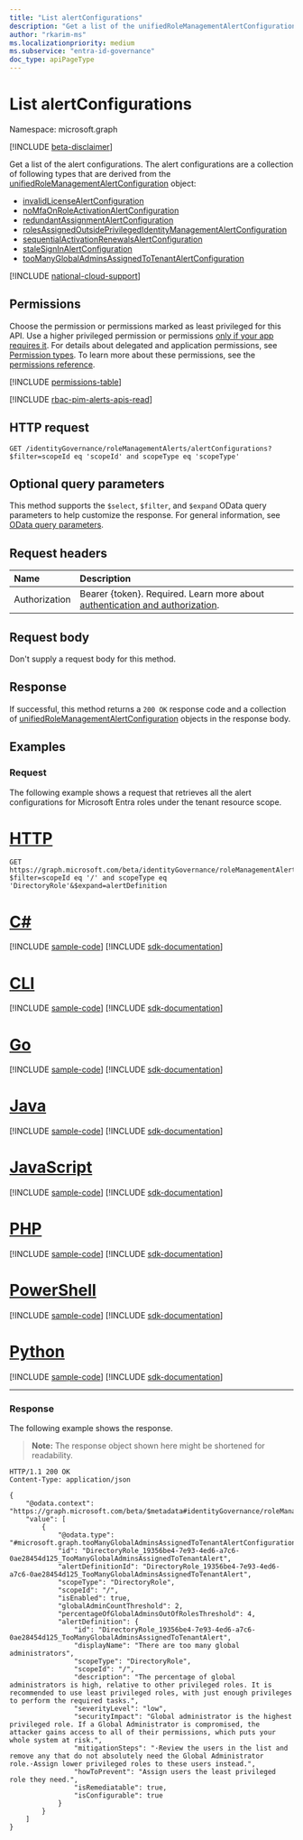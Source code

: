 ```yaml
---
title: "List alertConfigurations"
description: "Get a list of the unifiedRoleManagementAlertConfiguration objects and their properties."
author: "rkarim-ms"
ms.localizationpriority: medium
ms.subservice: "entra-id-governance"
doc_type: apiPageType
---
```


# List alertConfigurations
Namespace: microsoft.graph

[!INCLUDE [beta-disclaimer](../../includes/beta-disclaimer.md)]

Get a list of the alert configurations. The alert configurations are a collection of following types that are derived from the [unifiedRoleManagementAlertConfiguration](../resources/unifiedRoleManagementAlertConfiguration.md) object:

- [invalidLicenseAlertConfiguration](../resources/invalidlicensealertconfiguration.md)
- [noMfaOnRoleActivationAlertConfiguration](../resources/nomfaonroleactivationalertconfiguration.md)
- [redundantAssignmentAlertConfiguration](../resources/redundantassignmentalertconfiguration.md)
- [rolesAssignedOutsidePrivilegedIdentityManagementAlertConfiguration](../resources/rolesassignedoutsideprivilegedidentitymanagementalertconfiguration.md)
- [sequentialActivationRenewalsAlertConfiguration](../resources/sequentialactivationrenewalsalertconfiguration.md)
- [staleSignInAlertConfiguration](../resources/stalesigninalertconfiguration.md)
- [tooManyGlobalAdminsAssignedToTenantAlertConfiguration](../resources/toomanyglobaladminsassignedtotenantalertconfiguration.md)

[!INCLUDE [national-cloud-support](../../includes/global-us.md)]

## Permissions
Choose the permission or permissions marked as least privileged for this API. Use a higher privileged permission or permissions [only if your app requires it](/graph/permissions-overview#best-practices-for-using-microsoft-graph-permissions). For details about delegated and application permissions, see [Permission types](/graph/permissions-overview#permission-types). To learn more about these permissions, see the [permissions reference](/graph/permissions-reference).

<!-- { "blockType": "permissions", "name": "rolemanagementalert_list_alertconfigurations" } -->
[!INCLUDE [permissions-table](../includes/permissions/rolemanagementalert-list-alertconfigurations-permissions.md)]

[!INCLUDE [rbac-pim-alerts-apis-read](../includes/rbac-for-apis/rbac-pim-alerts-apis-read.md)]

## HTTP request

<!-- {
  "blockType": "ignored"
}
-->
``` http
GET /identityGovernance/roleManagementAlerts/alertConfigurations?$filter=scopeId eq 'scopeId' and scopeType eq 'scopeType'
```

## Optional query parameters
This method supports the `$select`, `$filter`, and `$expand` OData query parameters to help customize the response. For general information, see [OData query parameters](/graph/query-parameters).

## Request headers
|Name|Description|
|:---|:---|
|Authorization|Bearer {token}. Required. Learn more about [authentication and authorization](/graph/auth/auth-concepts).|

## Request body
Don't supply a request body for this method.

## Response

If successful, this method returns a `200 OK` response code and a collection of [unifiedRoleManagementAlertConfiguration](../resources/unifiedrolemanagementalertconfiguration.md) objects in the response body.

## Examples

### Request
The following example shows a request that retrieves all the alert configurations for Microsoft Entra roles under the tenant resource scope.
# [HTTP](#tab/http)
<!-- {
  "blockType": "request",
  "name": "list_unifiedrolemanagementalertconfiguration"
}
-->
``` http
GET https://graph.microsoft.com/beta/identityGovernance/roleManagementAlerts/alertConfigurations?$filter=scopeId eq '/' and scopeType eq 'DirectoryRole'&$expand=alertDefinition
```

# [C#](#tab/csharp)
[!INCLUDE [sample-code](../includes/snippets/csharp/list-unifiedrolemanagementalertconfiguration-csharp-snippets.md)]
[!INCLUDE [sdk-documentation](../includes/snippets/snippets-sdk-documentation-link.md)]

# [CLI](#tab/cli)
[!INCLUDE [sample-code](../includes/snippets/cli/list-unifiedrolemanagementalertconfiguration-cli-snippets.md)]
[!INCLUDE [sdk-documentation](../includes/snippets/snippets-sdk-documentation-link.md)]

# [Go](#tab/go)
[!INCLUDE [sample-code](../includes/snippets/go/list-unifiedrolemanagementalertconfiguration-go-snippets.md)]
[!INCLUDE [sdk-documentation](../includes/snippets/snippets-sdk-documentation-link.md)]

# [Java](#tab/java)
[!INCLUDE [sample-code](../includes/snippets/java/list-unifiedrolemanagementalertconfiguration-java-snippets.md)]
[!INCLUDE [sdk-documentation](../includes/snippets/snippets-sdk-documentation-link.md)]

# [JavaScript](#tab/javascript)
[!INCLUDE [sample-code](../includes/snippets/javascript/list-unifiedrolemanagementalertconfiguration-javascript-snippets.md)]
[!INCLUDE [sdk-documentation](../includes/snippets/snippets-sdk-documentation-link.md)]

# [PHP](#tab/php)
[!INCLUDE [sample-code](../includes/snippets/php/list-unifiedrolemanagementalertconfiguration-php-snippets.md)]
[!INCLUDE [sdk-documentation](../includes/snippets/snippets-sdk-documentation-link.md)]

# [PowerShell](#tab/powershell)
[!INCLUDE [sample-code](../includes/snippets/powershell/list-unifiedrolemanagementalertconfiguration-powershell-snippets.md)]
[!INCLUDE [sdk-documentation](../includes/snippets/snippets-sdk-documentation-link.md)]

# [Python](#tab/python)
[!INCLUDE [sample-code](../includes/snippets/python/list-unifiedrolemanagementalertconfiguration-python-snippets.md)]
[!INCLUDE [sdk-documentation](../includes/snippets/snippets-sdk-documentation-link.md)]

---

### Response
The following example shows the response.
>**Note:** The response object shown here might be shortened for readability.
<!-- {
  "blockType": "response",
  "truncated": true,
  "@odata.type": "Collection(microsoft.graph.unifiedRoleManagementAlertConfiguration)"
}
-->
``` http
HTTP/1.1 200 OK
Content-Type: application/json

{
    "@odata.context": "https://graph.microsoft.com/beta/$metadata#identityGovernance/roleManagementAlerts/alertConfigurations(alertDefinition())",
    "value": [
        {
            "@odata.type": "#microsoft.graph.tooManyGlobalAdminsAssignedToTenantAlertConfiguration",
            "id": "DirectoryRole_19356be4-7e93-4ed6-a7c6-0ae28454d125_TooManyGlobalAdminsAssignedToTenantAlert",
            "alertDefinitionId": "DirectoryRole_19356be4-7e93-4ed6-a7c6-0ae28454d125_TooManyGlobalAdminsAssignedToTenantAlert",
            "scopeType": "DirectoryRole",
            "scopeId": "/",
            "isEnabled": true,
            "globalAdminCountThreshold": 2,
            "percentageOfGlobalAdminsOutOfRolesThreshold": 4,
            "alertDefinition": {
                "id": "DirectoryRole_19356be4-7e93-4ed6-a7c6-0ae28454d125_TooManyGlobalAdminsAssignedToTenantAlert",
                "displayName": "There are too many global administrators",
                "scopeType": "DirectoryRole",
                "scopeId": "/",
                "description": "The percentage of global administrators is high, relative to other privileged roles. It is recommended to use least privileged roles, with just enough privileges to perform the required tasks.",
                "severityLevel": "low",
                "securityImpact": "Global administrator is the highest privileged role. If a Global Administrator is compromised, the attacker gains access to all of their permissions, which puts your whole system at risk.",
                "mitigationSteps": "·Review the users in the list and remove any that do not absolutely need the Global Administrator role.·Assign lower privileged roles to these users instead.",
                "howToPrevent": "Assign users the least privileged role they need.",
                "isRemediatable": true,
                "isConfigurable": true
            }
        }
    ]
}
```
